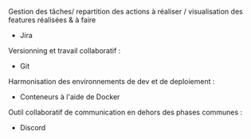 Gestion des tâches/ repartition des actions à réaliser / visualisation des features réalisées & à faire 
  - Jira

Versionning et travail collaboratif :
  - Git

Harmonisation des environnements de dev et de deploiement :
  - Conteneurs à l'aide de Docker

Outil collaboratif de communication en dehors des phases communes :
  - Discord